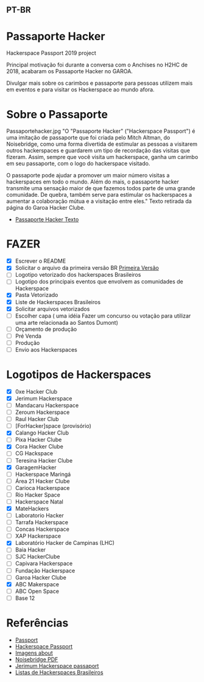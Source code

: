 ## PT-BR

# Passaporte Hacker
Hackerspace Passport 2019 project

Principal motivação foi durante a conversa com o Anchises no H2HC de 2018, acabaram os Passaporte Hacker no GAROA.

Divulgar mais sobre os carimbos e passaporte para pessoas utilizem mais em eventos e para visitar os Hackerspace ao mundo afora.

# Sobre o Passaporte
Passaportehacker.jpg
"O "Passaporte Hacker" ("Hackerspace Passport") é uma imitação de passaporte que foi criada pelo Mitch Altman, do Noisebridge, como uma forma divertida de estimular as pessoas a visitarem outros hackerspaces e guardarem um tipo de recordação das visitas que fizeram. Assim, sempre que você visita um hackerspace, ganha um carimbo em seu passaporte, com o logo do hackerspace visitado.

O passaporte pode ajudar a promover um maior número visitas a hackerspaces em todo o mundo. Além do mais, o passaporte hacker transmite uma sensação maior de que fazemos todos parte de uma grande comunidade. De quebra, também serve para estimular os hackerspaces a aumentar a colaboração mútua e a visitação entre eles."
Texto retirada da página do Garoa Hacker Clube. 
- [Passaporte Hacker Texto](https://garoa.net.br/wiki/Passaporte_Hacker)

# FAZER
- [x] Escrever o README
- [x] Solicitar o arquivo da primeira versão BR [Primeira Versão](https://www.slideshare.net/anchises/hacker-passport-brazil)
- [ ] Logotipo vetorizado dos hackerspaces Brasileiros
- [ ] Logotipo dos principais eventos que envolvem as comunidades de Hackerspace
- [x] Pasta Vetorizado
- [x] Liste de Hackerspaces Brasileiros
- [x] Solicitar arquivos vetorizados
- [ ] Escolher capa ( uma idéia Fazer um concurso ou votação para utilizar uma arte relacionada ao Santos Dumont)
- [ ] Orçamento de produção
- [ ] Pré Venda
- [ ] Produção
- [ ] Envio aos Hackerspaces

# Logotipos de Hackerspaces

- [x] 0xe Hacker Club
- [x] Jerimum Hackerspace
- [ ] Mandacaru Hackerspace
- [ ] Zeroum Hackerspace
- [ ] Raul Hacker Club
- [ ] [ForHacker]space (provisório)
- [x] Calango Hacker Club
- [ ] Pixa Hacker Clube
- [x] Cora Hacker Clube
- [ ] CG Hackspace
- [ ] Teresina Hacker Clube
- [x] GaragemHacker
- [ ] Hackerspace Maringá
- [ ] Área 21 Hacker Clube
- [ ] Carioca Hackerspace
- [ ] Rio Hacker Space
- [ ] Hackerspace Natal
- [x] MateHackers
- [ ] Laboratorio Hacker
- [ ] Tarrafa Hackerspace
- [ ] Concas Hackerspace
- [ ] XAP Hackerspace
- [x] Laboratório Hacker de Campinas (LHC)
- [ ] Baia Hacker
- [ ] SJC HackerClube
- [ ] Capivara Hackerspace
- [ ] Fundação Hackerspace
- [ ] Garoa Hacker Clube
- [x] ABC Makerspace
- [ ] ABC Open Space
- [ ] Base 12

# Referências 
- [Passport](https://www.noisebridge.net/wiki/Passport)
- [Hackerspace Passport](https://www.seeedstudio.com/depot/hackerspace-passport-p-1027.html)
- [Imagens about](https://www.flickr.com/groups/1718510@N24/)
- [Noisebridge PDF](https://www.noisebridge.net/images/0/0c/Hackerpass08.pdf)
- [Jerimum Hackerspace passaport](https://github.com/alexaquino/jerimum_hackerspace_passport)
- [Listas de Hackerspaces Brasileiros](https://dumonths.github.io/lista)
